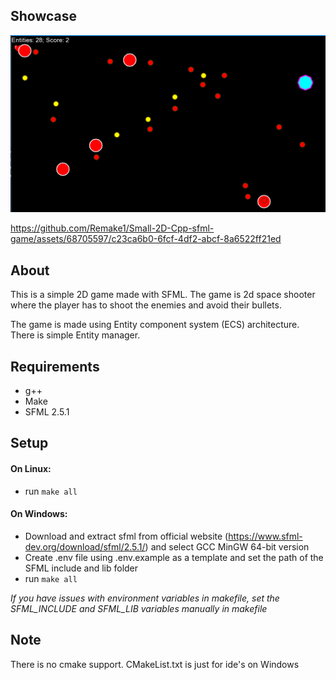 ## Showcase
![game_screenshot.png](docs/game_screenshot.png)

https://github.com/Remake1/Small-2D-Cpp-sfml-game/assets/68705597/c23ca6b0-6fcf-4df2-abcf-8a6522ff21ed



## About
This is a simple 2D game made with SFML. 
The game is 2d space shooter where the player has to shoot the enemies and avoid their bullets.

The game is made using Entity component system (ECS) architecture. There is simple Entity manager.

## Requirements
* g++
* Make
* SFML 2.5.1

## Setup
#### On Linux:
* run `make all`
#### On Windows:
* Download and extract sfml from official website (https://www.sfml-dev.org/download/sfml/2.5.1/) and select GCC MinGW 64-bit version
* Create .env file using .env.example as a template and set the path of the SFML include and lib folder
* run `make all`

*If you have issues with environment variables in makefile, set the SFML_INCLUDE and SFML_LIB variables manually in makefile*

## Note

There is no cmake support. CMakeList.txt is just for ide's on Windows
